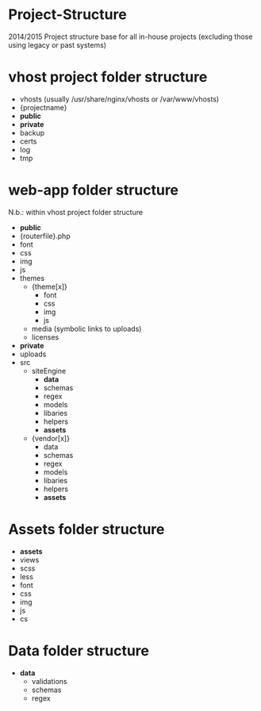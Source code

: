 Project-Structure
==================

2014/2015 Project structure base for all in-house projects (excluding those using legacy or past systems)

vhost project folder structure 
=============================== 

 * vhosts (usually /usr/share/nginx/vhosts or /var/www/vhosts)
  * {projectname}
  * **public** 
  * **private** 
  * backup 
  * certs 
  * log 
  * tmp 

web-app folder structure  
=========================
N.b.: within vhost project folder structure

 * **public** 
  * {routerfile}.php 
  * font 
  * css 
  * img 
  * js 
  * themes 
     * {theme[x]} 
         * font 
         * css 
         * img 
         * js 
    * media (symbolic links to uploads) 
    * licenses 
 * **private** 
  * uploads 
  * src 
     * siteEngine 
         * **data** 
         * schemas
         * regex 
         * models
         * libaries
         * helpers
         * **assets** 
     * {vendor[x]} 
         * data 
         * schemas
         * regex 
         * models
         * libaries
         * helpers
         * **assets** 

Assets folder structure
========================
 * **assets** 
  * views 
  * scss 
  * less  
  * font  
  * css  
  * img  
  * js  
  * cs 

Data folder structure
======================
 * **data** 
	 * validations
	 * schemas 
	 * regex 

 
